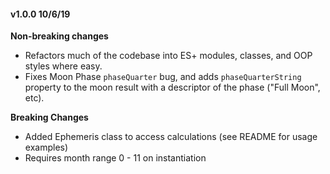 #### **v1.0.0** 10/6/19

**Non-breaking changes**

- Refactors much of the codebase into ES+ modules, classes, and OOP styles where easy.
- Fixes Moon Phase `phaseQuarter` bug, and adds `phaseQuarterString` property to the moon result with a descriptor of the phase ("Full Moon", etc).

**Breaking Changes**

- Added Ephemeris class to access calculations (see README for usage examples)
- Requires month range 0 - 11 on instantiation
